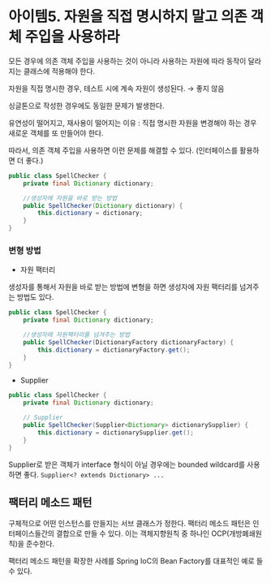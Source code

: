 # 아이템5. 자원을 직접 명시하지 말고 의존 객체 주입을 사용하라

모든 경우에 의존 객체 주입을 사용하는 것이 아니라 사용하는 자원에 따라 동작이 달라지는 클래스에 적용해야 한다.

자원을 직접 명시한 경우, 테스트 시에 계속 자원이 생성된다. → 좋지 않음

싱글톤으로 작성한 경우에도 동일한 문제가 발생한다.

유연성이 떨어지고, 재사용이 떨어지는 이유 : 직접 명시한 자원을 변경해야 하는 경우 새로운 객체를 또 만들어야 한다.

따라서, 의존 객체 주입을 사용하면 이런 문제를 해결할 수 있다. (인터페이스를 활용하면 더 좋다.)

```java
public class SpellChecker {
    private final Dictionary dictionary;

    //생성자에 자원을 바로 받는 방법
    public SpellChecker(Dictionary dictionary) {
        this.dictionary = dictionary;
    }
}
```

### 변형 방법

- 자원 팩터리

생성자를 통해서 자원을 바로 받는 방법에 변형을 하면 생성자에 자원 팩터리를 넘겨주는 방법도 있다.

```java
public class SpellChecker {
	private final Dictionary dictionary;

	//생성자에 자원팩터리를 넘겨주는 방법
	public SpellChecker(DictionaryFactory dictionaryFactory) {
		this.dictionary = dictionaryFactory.get();
	}
}
```

- Supplier

```java
public class SpellChecker {
	private final Dictionary dictionary;

	// Supplier
	public SpellChecker(Supplier<Dictionary> dictionarySupplier) {
		this.dictionary = dictionarySupplier.get();
	}
}
```

Supplier로 받은 객체가 interface 형식이 아닐 경우에는 bounded wildcard를 사용하면 좋다. `Supplier<? extends Dictionary> ...`

## 팩터리 메소드 패턴

구체적으로 어떤 인스턴스를 만들지는 서브 클래스가 정한다.
팩터리 메소드 패턴은 인터페이스들간의 결합으로 만들 수 있다.
이는 객체지향원칙 중 하나인 OCP(개방폐쇄원칙)을 준수한다.

팩터리 메소드 패턴을 확장한 사례를 Spring IoC의 Bean Factory를 대표적인 예로 들 수 있다.
